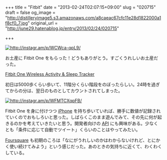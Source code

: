 +++
title = "Fitbit"
date = "2013-02-24T02:07:15+09:00"
slug = "020715"
draft = false
og_image = "http://distilleryimage5.s3.amazonaws.com/a8caeac67cfc11e28d1822000a1f8cf0_7.jpg"
original_url = "http://june29.hatenablog.jp/entry/2013/02/24/020715"

+++

<p><a href="http://instagr.am/p/WCWca-qpL9/" class="http-image" target="_blank"><img src="http://distilleryimage5.s3.amazonaws.com/a8caeac67cfc11e28d1822000a1f8cf0_7.jpg" class="http-image" alt="http://instagr.am/p/WCWca-qpL9/"></a></p>
<p>お土産に Fitbit One をもらった！どうもありがとう。すごくうれしいお土産だった。</p>
<p><a href="http://www.fitbit.com/one">Fitbit One Wireless Activity &amp; Sleep Tracker</a></p>
<p>初日は5000歩くらい歩いて、11階分くらい階段をのぼったらしい。24時を過ぎてからの分は、翌日のものとしてカウントされてしまった。</p>
<p><a href="http://instagr.am/p/WFMTCXqpFB/" class="http-image" target="_blank"><img src="http://distilleryimage1.s3.amazonaws.com/a5f622fa7dda11e289bf22000a1fa4a9_7.jpg" class="http-image" alt="http://instagr.am/p/WFMTCXqpFB/"></a></p>
<p>Fitbit One を身に付けつつ <a class="keyword" href="http://d.hatena.ne.jp/keyword/iPhone">iPhone</a> を持ち歩いていれば、勝手に数値が記録されていくのでおもしろいと思った。しばらくこのまま遊んでみて、その先に何が起きるのかを考えていきたいと思う。開発者向けの <a class="keyword" href="http://d.hatena.ne.jp/keyword/API">API</a> にも興味がある。少なくとも「条件に応じて自動でツイート」くらいのことはやってみたい。</p>
<p><a class="keyword" href="http://d.hatena.ne.jp/keyword/Foursquare">Foursquare</a> も初期のころは「なにがうれしいのかはわからないけれど、とにかく使い続けてみよう」という感じだった。あのときの気持ちに近くて、わくわくしている。</p>